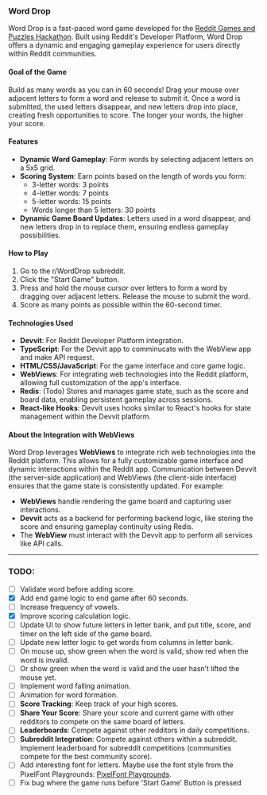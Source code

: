 ### Word Drop

Word Drop is a fast-paced word game developed for the [Reddit Games and Puzzles Hackathon](https://redditgamesandpuzzles.devpost.com/). Built using Reddit's Developer Platform, Word Drop offers a dynamic and engaging gameplay experience for users directly within Reddit communities.

#### Goal of the Game

Build as many words as you can in 60 seconds! Drag your mouse over adjacent letters to form a word and release to submit it. Once a word is submitted, the used letters disappear, and new letters drop into place, creating fresh opportunities to score. The longer your words, the higher your score.

#### Features

- **Dynamic Word Gameplay**: Form words by selecting adjacent letters on a 5x5 grid.
- **Scoring System**: Earn points based on the length of words you form:
  - 3-letter words: 3 points
  - 4-letter words: 7 points
  - 5-letter words: 15 points
  - Words longer than 5 letters: 30 points
- **Dynamic Game Board Updates**: Letters used in a word disappear, and new letters drop in to replace them, ensuring endless gameplay possibilities.

#### How to Play
1. Go to the r/WordDrop subreddit.
2. Click the "Start Game" button.
3. Press and hold the mouse cursor over letters to form a word by dragging over adjacent letters. Release the mouse to submit the word.
4. Score as many points as possible within the 60-second timer.

#### Technologies Used

- **Devvit**: For Reddit Developer Platform integration.
- **TypeScript**: For the Devvit app to comminucate with the WebView app and make API request.
- **HTML/CSS/JavaScript**: For the game interface and core game logic.
- **WebViews**: For integrating web technologies into the Reddit platform, allowing full customization of the app's interface.
- **Redis**: (Todo) Stores and manages game state, such as the score and board data, enabling persistent gameplay across sessions.
- **React-like Hooks**: Devvit uses hooks similar to React's hooks for state management within the Devvit platform.

#### About the Integration with WebViews

Word Drop leverages **WebViews** to integrate rich web technologies into the Reddit platform. This allows for a fully customizable game interface and dynamic interactions within the Reddit app. Communication between Devvit (the server-side application) and WebViews (the client-side interface) ensures that the game state is consistently updated. For example:
- **WebViews** handle rendering the game board and capturing user interactions.
- **Devvit** acts as a backend for performing backend logic, like storing the score and ensuring gameplay continuity using Redis.
- The **WebView** must interact with the Devvit app to perform all services like API calls.

---

### TODO:

- [ ] Validate word before adding score.
- [x] Add end game logic to end game after 60 seconds.
- [ ] Increase frequency of vowels.
- [x] Improve scoring calculation logic.
- [ ] Update UI to show future letters in letter bank, and put title, score, and timer on the left side of the game board.
- [ ] Update new letter logic to get words from columns in letter bank.
- [ ] On mouse up, show green when the word is valid, show red when the word is invalid.
- [ ] Or show green when the word is valid and the user hasn’t lifted the mouse yet.
- [ ] Implement word falling animation.
- [ ] Animation for word formation.
- [ ] **Score Tracking**: Keep track of your high scores.
- [ ] **Share Your Score**: Share your score and current game with other redditors to compete on the same board of letters.
- [ ] **Leaderboards**: Compete against other redditors in daily competitions.
- [ ] **Subreddit Integration**: Compete against others within a subreddit. Implement leaderboard for subreddit competitions (communities compete for the best community score).
- [ ] Add interesting font for letters. Maybe use the font style from the PixelFont Playgrounds: [PixelFont Playgrounds](https://developers.reddit.com/docs/showcase/playgrounds).
- [ ] Fix bug where the game runs before 'Start Game' Button is pressed
